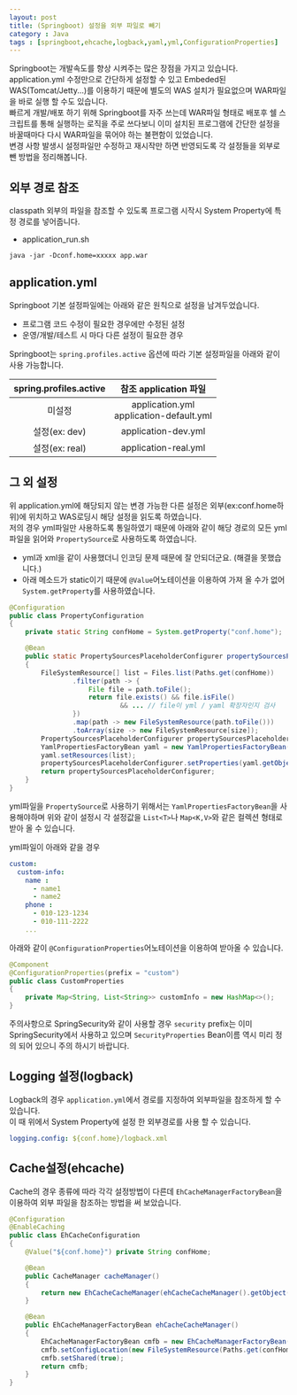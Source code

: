 ```yaml
---
layout: post
title: (Springboot) 설정을 외부 파일로 빼기
category : Java
tags : [springboot,ehcache,logback,yaml,yml,ConfigurationProperties]
---
```

Springboot는 개발속도를 향상 시켜주는 많은 장점을 가지고 있습니다.     
application.yml 수정만으로 간단하게 설정할 수 있고 Embeded된 WAS(Tomcat/Jetty...)를 이용하기 때문에 별도의 WAS 설치가 필요없으며 WAR파일을 바로 실행 할 수도 있습니다.    
빠르게 개발/배포 하기 위해 Springboot를 자주 쓰는데 WAR파일 형태로 배포후 쉘 스크립트를 통해 실행하는 로직을 주로 쓰다보니 이미 설치된 프로그램에 간단한 설정을 바꿀때마다 다시 WAR파일을 묶어야 하는 불편함이 있었습니다.    
변경 사항 발생시 설정파일만 수정하고 재시작만 하면 반영되도록 각 설정들을 외부로 뺀 방법을 정리해봅니다.   

외부 경로 참조
----
classpath 외부의 파일을 참조할 수 있도록 프로그램 시작시 System Property에 특정 경로를 넣어줍니다.

- application_run.sh
```vi
java -jar -Dconf.home=xxxxx app.war
```

application.yml
----
Springboot 기본 설정파일에는 아래와 같은 원칙으로 설정을 남겨두었습니다.
- 프로그램 코드 수정이 필요한 경우에만 수정된 설정
- 운영/개발/테스트 시 마다 다른 설정이 필요한 경우

Springboot는 `spring.profiles.active` 옵션에 따라 기본 설정파일을 아래와 같이 사용 가능합니다.    

|spring.profiles.active|참조 application 파일|
|:----:|:----:|
|미설정|application.yml<br/>application-default.yml|
|설정(ex: dev)|application-dev.yml|
|설정(ex: real)|application-real.yml|   

그 외 설정
----
위 application.yml에 해당되지 않는 변경 가능한 다른 설정은 외부(ex:conf.home하위)에 위치하고 WAS로딩시 해당 설정을 읽도록 하였습니다.    
저의 경우 yml파일만 사용하도록 통일하였기 때문에 아래와 같이 해당 경로의 모든 yml파일을 읽어와 `PropertySource`로 사용하도록 하였습니다.    

- yml과 xml을 같이 사용했더니 인코딩 문제 때문에 잘 안되더군요. (해결을 못했습니다.)     
- 아래 메소드가 static이기 때문에 `@Value`어노테이션을 이용하여 가져 올 수가 없어 `System.getProperty`를 사용하였습니다.

```java
@Configuration
public class PropertyConfiguration
{
    private static String confHome = System.getProperty("conf.home");

    @Bean
    public static PropertySourcesPlaceholderConfigurer propertySourcesPlaceholderConfigurer() throws IOException
    {
        FileSystemResource[] list = Files.list(Paths.get(confHome))
                .filter(path -> {
                    File file = path.toFile();
                    return file.exists() && file.isFile()
                            && ... // file이 yml / yaml 확장자인지 검사
                })
                .map(path -> new FileSystemResource(path.toFile()))
                .toArray(size -> new FileSystemResource[size]);
        PropertySourcesPlaceholderConfigurer propertySourcesPlaceholderConfigurer = new PropertySourcesPlaceholderConfigurer();
        YamlPropertiesFactoryBean yaml = new YamlPropertiesFactoryBean();
        yaml.setResources(list);
        propertySourcesPlaceholderConfigurer.setProperties(yaml.getObject());
        return propertySourcesPlaceholderConfigurer;
    }
}
```   

yml파일을 `PropertySource`로 사용하기 위해서는 `YamlPropertiesFactoryBean`을 사용해야하며 위와 같이 설정시 각 설정값을 `List<T>`나 `Map<K,V>`와 같은 컬렉션 형태로 받아 올 수 있습니다.

yml파일이 아래와 같을 경우     

```yaml
custom:
  custom-info:
    name :
      - name1
      - name2
    phone :
      - 010-123-1234
      - 010-111-2222
    ...
```

아래와 같이 `@ConfigurationProperties`어노테이션을 이용하여 받아올 수 있습니다.

```java
@Component
@ConfigurationProperties(prefix = "custom")
public class CustomProperties
{
    private Map<String, List<String>> customInfo = new HashMap<>();
}
```

주의사항으로 SpringSecurity와 같이 사용할 경우 `security` prefix는 이미 SpringSecurity에서 사용하고 있으며 `SecurityProperties` Bean이름 역시 미리 정의 되어 있으니 주의 하시기 바랍니다.    

Logging 설정(logback)
----
Logback의 경우 `application.yml`에서 경로를 지정하여 외부파일을 참조하게 할 수 있습니다.   
이 때 위에서 System Property에 설정 한 외부경로를 사용 할 수 있습니다.   

```yaml
logging.config: ${conf.home}/logback.xml
```

Cache설정(ehcache)
----
Cache의 경우 종류에 따라 각각 설정방법이 다른데 `EhCacheManagerFactoryBean`을 이용하여 외부 파일을 참조하는 방법을 써 보았습니다.

```java
@Configuration
@EnableCaching
public class EhCacheConfiguration
{
    @Value("${conf.home}") private String confHome;

    @Bean
    public CacheManager cacheManager()
    {
        return new EhCacheCacheManager(ehCacheCacheManager().getObject());
    }

    @Bean
    public EhCacheManagerFactoryBean ehCacheCacheManager()
    {
        EhCacheManagerFactoryBean cmfb = new EhCacheManagerFactoryBean();
        cmfb.setConfigLocation(new FileSystemResource(Paths.get(confHome + "/ehcache.xml").toFile()));
        cmfb.setShared(true);
        return cmfb;
    }
}
```
